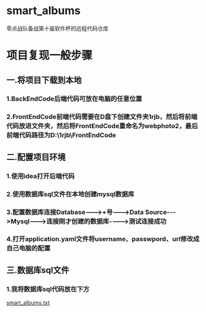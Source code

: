 # smart_albums
零点战队备战第十届软件杯的远程代码仓库
# 项目复现一般步骤
## 一.将项目下载到本地
### 1.BackEndCode后端代码可放在电脑的任意位置
### 2.FrontEndCode前端代码需要在D盘下创建文件夹1rjb，然后将前端代码放进文件夹，然后将FrontEndCode重命名为webphoto2，最后前端代码路径为D:\1rjb\FrontEndCode
## 二.配置项目环境
### 1.使用idea打开后端代码
### 2.使用数据库sql文件在本地创建mysql数据库
### 3.配置数据库连接Database--->+号--->Data Source--->Mysql--->连接刚才创建的数据库---->测试连接成功
### 4.打开application.yaml文件将username、passwpord、url修改成自己电脑的配置
## 三.数据库sql文件
### 1.我将数据库sql代码放在下方
[smart_albums.txt](https://github.com/huangyang-666/smart_albums/files/6813370/smart_albums.txt)

